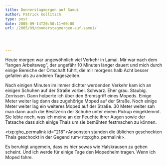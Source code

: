 ```yaml
---
title: Donnerstagmorgen auf Samui
author: Patrick Kollitsch
type: post
date: 2005-09-14T20:50:11+00:00
url: /2005/09/donnerstagmorgen-auf-samui/




---
```

Heute morgen war ungew&ouml;hnlich viel Verkehr in Lamai. Mir war nach dem &#8220;langen Arbeitsweg&#8221;, der ungef&auml;hr 10 Minuten l&auml;nger dauert und mich durch einige Bereiche der Ortschaft f&uuml;hrt, die mir morgens halb Acht besser gefallen als zu anderen Tageszeiten. 

Nach einigen Minuten im immer dichter werdenden Verkehr kam ich an einigen Schuhen auf der Stra&szlig;e vorbei. Schwarz. Eher grau. Staubig. Zerrissen. Dann holperte ich &uuml;ber den Bremsgriff eines Mopeds. Einige Meter weiter lag dann das zugeh&ouml;rige Moped auf der Stra&szlig;e. Noch einige Meter weiter lag ein weiteres Moped auf der Stra&szlig;e. 30 Meter weiter sah man dann auch die Besitzerin der Schuhe unter einem Pickup eingeklemmt. Sie lebte noch, was ich meine an der Feuchte ihrer Augen sowie der Tatsache dass sich einige Thais um sie bem&uuml;hten festmachen zu k&ouml;nnen.

<txp:gho_permalink id="218">Ansonsten standen die &uuml;blichen geschockten Thais geschockt in der Gegend rum</txp:gho_permalink>. 

Es beruhigt ungemein, dass es hier sowas wie Halskrausen zu geben scheint. Und ich werde f&uuml;r einige Tage den Mopedhelm tragen. Wenn ich Moped fahre.
